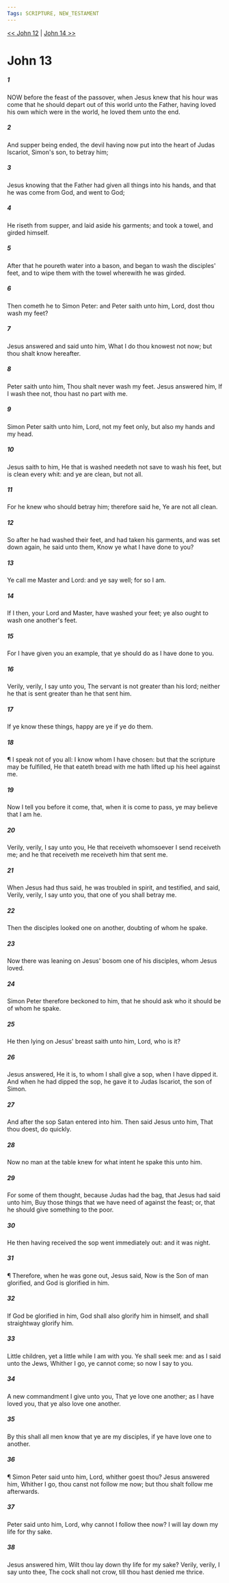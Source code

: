 ```yaml
---
Tags: SCRIPTURE, NEW_TESTAMENT
---
```


[<< John 12](NEW_TESTAMENT/04_John/John_12.md) | [John 14 >>](NEW_TESTAMENT/04_John/John_14.md)

# John 13

##### 1
 NOW before the feast of the passover, when Jesus knew that his hour was come that he should depart out of this world unto the Father, having loved his own which were in the world, he loved them unto the end.
##### 2
 And supper being ended, the devil having now put into the heart of Judas Iscariot, Simon's son, to betray him;
##### 3
 Jesus knowing that the Father had given all things into his hands, and that he was come from God, and went to God;
##### 4
 He riseth from supper, and laid aside his garments; and took a towel, and girded himself.
##### 5
 After that he poureth water into a bason, and began to wash the disciples' feet, and to wipe them with the towel wherewith he was girded.
##### 6
 Then cometh he to Simon Peter: and Peter saith unto him, Lord, dost thou wash my feet?
##### 7
 Jesus answered and said unto him, What I do thou knowest not now; but thou shalt know hereafter.
##### 8
 Peter saith unto him, Thou shalt never wash my feet. Jesus answered him, If I wash thee not, thou hast no part with me.
##### 9
 Simon Peter saith unto him, Lord, not my feet only, but also my hands and my head.
##### 10
 Jesus saith to him, He that is washed needeth not save to wash his feet, but is clean every whit: and ye are clean, but not all.
##### 11
 For he knew who should betray him; therefore said he, Ye are not all clean.
##### 12
 So after he had washed their feet, and had taken his garments, and was set down again, he said unto them, Know ye what I have done to you?
##### 13
 Ye call me Master and Lord: and ye say well; for so I am.
##### 14
 If I then, your Lord and Master, have washed your feet; ye also ought to wash one another's feet.
##### 15
 For I have given you an example, that ye should do as I have done to you.
##### 16
 Verily, verily, I say unto you, The servant is not greater than his lord; neither he that is sent greater than he that sent him.
##### 17
 If ye know these things, happy are ye if ye do them.
##### 18
 ¶ I speak not of you all: I know whom I have chosen: but that the scripture may be fulfilled, He that eateth bread with me hath lifted up his heel against me.
##### 19
 Now I tell you before it come, that, when it is come to pass, ye may believe that I am he.
##### 20
 Verily, verily, I say unto you, He that receiveth whomsoever I send receiveth me; and he that receiveth me receiveth him that sent me.
##### 21
 When Jesus had thus said, he was troubled in spirit, and testified, and said, Verily, verily, I say unto you, that one of you shall betray me.
##### 22
 Then the disciples looked one on another, doubting of whom he spake.
##### 23
 Now there was leaning on Jesus' bosom one of his disciples, whom Jesus loved.
##### 24
 Simon Peter therefore beckoned to him, that he should ask who it should be of whom he spake.
##### 25
 He then lying on Jesus' breast saith unto him, Lord, who is it?
##### 26
 Jesus answered, He it is, to whom I shall give a sop, when I have dipped it. And when he had dipped the sop, he gave it to Judas Iscariot, the son of Simon.
##### 27
 And after the sop Satan entered into him. Then said Jesus unto him, That thou doest, do quickly.
##### 28
 Now no man at the table knew for what intent he spake this unto him.
##### 29
 For some of them thought, because Judas had the bag, that Jesus had said unto him, Buy those things that we have need of against the feast; or, that he should give something to the poor.
##### 30
 He then having received the sop went immediately out: and it was night.
##### 31
 ¶ Therefore, when he was gone out, Jesus said, Now is the Son of man glorified, and God is glorified in him.
##### 32
 If God be glorified in him, God shall also glorify him in himself, and shall straightway glorify him.
##### 33
 Little children, yet a little while I am with you. Ye shall seek me: and as I said unto the Jews, Whither I go, ye cannot come; so now I say to you.
##### 34
 A new commandment I give unto you, That ye love one another; as I have loved you, that ye also love one another.
##### 35
 By this shall all men know that ye are my disciples, if ye have love one to another.
##### 36
 ¶ Simon Peter said unto him, Lord, whither goest thou? Jesus answered him, Whither I go, thou canst not follow me now; but thou shalt follow me afterwards.
##### 37
 Peter said unto him, Lord, why cannot I follow thee now? I will lay down my life for thy sake.
##### 38
 Jesus answered him, Wilt thou lay down thy life for my sake? Verily, verily, I say unto thee, The cock shall not crow, till thou hast denied me thrice.
